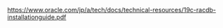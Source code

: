 <p><a href="https://www.oracle.com/jp/a/tech/docs/technical-resources/19c-racdb-installationguide.pdf">https://www.oracle.com/jp/a/tech/docs/technical-resources/19c-racdb-installationguide.pdf</a></p>